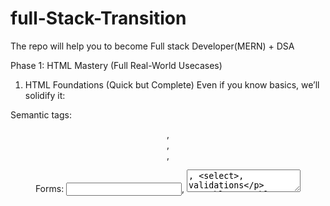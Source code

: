 # full-Stack-Transition
The repo will help you to become  Full stack Developer(MERN) + DSA


Phase 1: HTML Mastery (Full Real-World Usecases)
1. HTML Foundations (Quick but Complete)
Even if you know basics, we’ll solidify it:

Semantic tags: <header>, <section>, <article>, <footer>

Forms: <input>, <textarea>, <select>, validations

Tables: <table>, <thead>, <tbody>, <tfoot>

Media: <audio>, <video>, <picture> (for responsive images)

Meta tags for SEO and social sharing

Real-world usecase:

Build a Blog Page Skeleton using only semantic HTML

2. HTML Advanced & Professional Usecases
Accessibility (a11y): alt, aria-label, role

SEO-friendly structure: headings, meta tags

Forms in production: hidden fields, required, pattern for validation

Lazy loading images with loading="lazy"

Iframes for real-world embeds (Maps, YouTube)

Project:

Build a Job Application Form with all validations + SEO-friendly blog layout.

Phase 2: CSS Mastery (The Real Beast Level)
1. Core Styling Refresher
Selectors (.class, #id, [attr])

Pseudo-classes and elements (:hover, ::before, :nth-child)

Units: px, %, rem, em, vh/vw

Colors: HEX, RGBA, HSL

Mini Task: Style the blog layout created above.

2. Advanced Layouts
Flexbox (real-world navbar, cards, footers)

Grid (dashboards, e-commerce layouts)

Positioning: sticky headers, absolute modals

Z-index & stacking contexts (dropdowns, modals)

Project:

Build a Responsive Landing Page with navbar, hero, and card section.

3. Pro-Level CSS
Animations & Transitions (real hover effects)

Keyframes & Infinite loops (loader animations)

Transform & Perspective (3D card flip)

CSS Variables and theming (dark/light mode)

Clip-path & Masking (modern UI effects)

4. Responsive & Real-World Skills
Media Queries for mobile-first design

Container Queries (new CSS feature for component-level responsiveness)

CSS Functions: calc(), min(), max(), clamp()

Modern CSS tools: aspect-ratio, object-fit, backdrop-filter

Project:

Build a Portfolio Website fully responsive with animations and effects.

Phase 3: Production Ready CSS
BEM Naming Convention for scalability

Utility-first styling approach (inspiration from Tailwind)

CSS Architecture for Large Projects

Project:

Build a Startup Landing Page with all advanced UI techniques.



